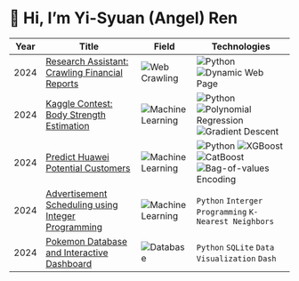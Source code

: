 # 👋 Hi, I’m Yi-Syuan (Angel) Ren

<!-- table -->
<!-- https://github.com/simple-icons/simple-icons/blob/develop/slugs.md -->
| Year | Title                                             | Field                   | Technologies                   |
|------|---------------------------------------------------|-------------------------------------------|---------------------|
| 2024 | [Research Assistant: Crawling Financial Reports](https://github.com/Angel1116/Crawling-financial-reports) | ![Web Crawling](https://img.shields.io/badge/Web%20Crawling-%23A3E4D7) | ![Python](https://img.shields.io/badge/Python-%23d3d3d3)  ![Dynamic Web Page](https://img.shields.io/badge/Dynamic%20Web%20Page%20Handling-%23ffffff)|
| 2024 | [Kaggle Contest: Body Strength Estimation](https://github.com/Angel1116/Kaggle-Contest-Body-Strength-Estimation) |![Machine Learning](https://img.shields.io/badge/Machine%20Learning-%23FFD54F) | ![Python](https://img.shields.io/badge/Python-%23d3d3d3)  ![Polynomial Regression](https://img.shields.io/badge/Polynomial%20Regression-%23ffffff)  ![Gradient Descent](https://img.shields.io/badge/Gradient%20Descent-%23ffffff)|
| 2024 | [Predict Huawei Potential Customers](https://github.com/Angel1116/Predict-Huawei-Potential-Customers) |![Machine Learning](https://img.shields.io/badge/Machine%20Learning-%23FFD54F) | ![Python](https://img.shields.io/badge/Python-%23d3d3d3)  ![XGBoost](https://img.shields.io/badge/XGBoost-%23ffffff)  ![CatBoost](https://img.shields.io/badge/CatBoost-%23ffffff)  ![Bag-of-values Encoding](https://img.shields.io/badge/Bag-of-values%20Encoding-%23ffffff) |
| 2024 | [Advertisement Scheduling using Integer Programming](https://github.com/Angel1116/Advertisement-Scheduling-using-Integer-Programming) | ![Machine Learning](https://img.shields.io/badge/Machine%20Learning-%23FFD54F) |`Python` `Interger Programming` `K-Nearest Neighbors`|
| 2024 | [Pokemon Database and Interactive Dashboard](https://github.com/Angel1116/Pokemon-Database-and-Interactive-Dashboard) | ![Database](https://img.shields.io/badge/Database-%2385CBD9)|`Python` `SQLite` `Data Visualization` `Dash`|
<br>
